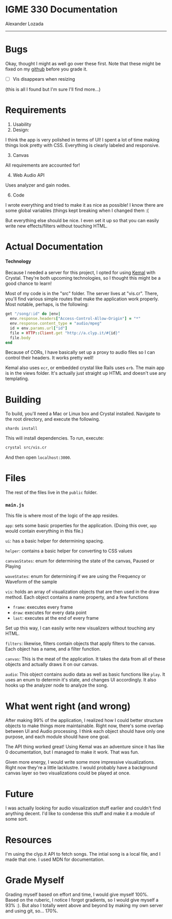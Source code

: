 # IGME 330 Documentation
Alexander Lozada

-------

Bugs
=====

Okay, thought I might as well go over these first.  Note that these might be fixed on my [github](https://github.com/piedoom/crystal-vis/) before you grade it.

- [ ] Vis disappears when resizing

(this is all I found but I'm sure I'll find more...)

Requirements
======

1. Usability
2. Design:

I think the app is very polished in terms of UI!  I spent a lot of time making things look pretty with CSS.  Everything is clearly labeled
and responsive.

3. Canvas

All requirements are accounted for!

4. Web Audio API

Uses analyzer and gain nodes.

6. Code

I wrote everything and tried to make it as nice as possible!  I know there are some global variables (things kept breaking when I changed them :(

But everything else should be nice.  I even set it up so that you can easily write new effects/filters without touching HTML.

Actual Documentation
======

#### Technology
Because I needed a server for this project, I opted for using [Kemal](htp://Kemalcr.com) with Crystal.
They're both upcoming technologies, so I thought this might be a good chance to learn!  

Most of my code is in the "src" folder.  The server lives at "vis.cr".  There, you'll find various simple routes that make the application work properly.
Most notable, perhaps, is the following: 

```ruby
get "/song/:id" do |env|
  env.response.headers["Access-Control-Allow-Origin"] = "*"
  env.response.content_type = "audio/mpeg"
  id = env.params.url["id"]
  file = HTTP::Client.get "http://a.clyp.it/#{id}"
  file.body
end
```

Because of CORs, I have basically set up a proxy to audio files so I can control their headers.  It works pretty well!

Kemal also uses `ecr`, or embedded crystal like Rails uses `erb`.  The main app is in the views folder.  It's actually just straight up HTML and
doesn't use any templating.

Building
======

To build, you'll need a Mac or Linux box and Crystal installed.  Navigate to the root directory, and execute the following.

```
shards install
```

This will install dependencies.  To run, execute:

```bash
crystal src/vis.cr
```

And then open `localhost:3000`.

Files
======

The rest of the files live in the `public` folder.

### `main.js`

This file is where most of the logic of the app resides.

`app`: sets some basic properties for the application.  (Doing this over, `app` would contain everything in this file.)

`ui`: has a basic helper for determining spacing.

`helper`: contains a basic helper for converting to CSS values

`canvasStates`: enum for determining the state of the canvas, Paused or Playing

`waveStates`: enum for determining if we are using the Frequency or Waveform of the sample

`vis`: holds an array of visualization objects that are then used in the draw method.  Each object contains a name property, and a few functions

- `frame`: executes every frame
- `draw`: executes for every data point
- `last`: executes at the end of every frame

Set up this way, I can easily write new visualizers without touching any HTML.

`filters`: likewise, filters contain objects that apply filters to the canvas.  Each object has a name, and a filter function.

`canvas`: This is the meat of the application.  It takes the data from all of these objects and actually draws it on our canvas.

`audio`: This object contains audio data as well as basic functions like `play`.  It uses an enum to determin it's state, and changes
UI accordingly.  It also hooks up the analyzer node to analyze the song.

What went right (and wrong)
======

After making 99% of the application, I realized how I could better structure
objects to make things more maintainable.  Right now, there's some
overlap between UI and Audio processing.  I think each object should
have only one purpose, and each module should have one goal.  

The API thing worked great!  Using Kemal was an adventure since it
has like 0 documentation, but I managed to make it work.  That was fun.

Given more energy, I would write some more impressive visualizations.
Right now they're a little lacklustre.  I would probably have a background
canvas layer so two visualizations could be played at once.

Future
======

I was actually looking for audio visualization stuff earlier and couldn't find anything decent.  I'd like to condense this stuff
and make it a module of some sort.

Resources
======

I'm using the clyp.it API to fetch songs.  The intial song is a local file,
and I made that one.  I used MDN for documentation.

Grade Myself
======

Grading myself based on effort and time, I would give myself 100%.  
Based on the ruberic, I notice I forgot gradients, so I would give myself
a 93% :).  But also I totally went above and beyond by making my own server 
and using git, so... 170%.
